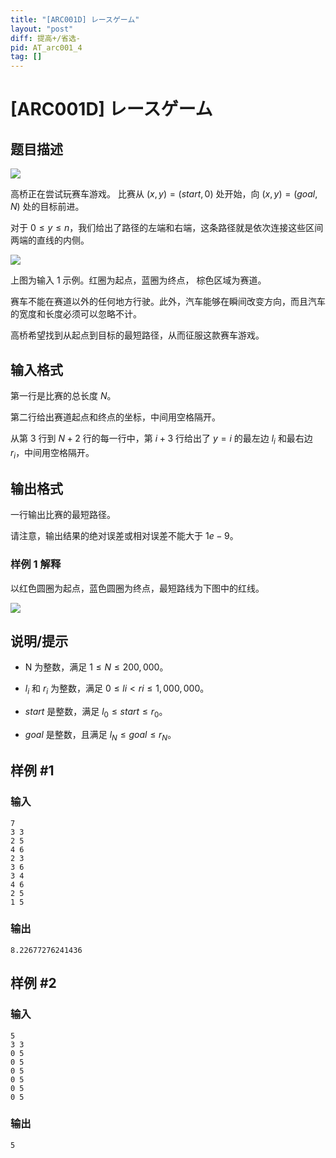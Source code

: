 ```yaml
---
title: "[ARC001D] レースゲーム"
layout: "post"
diff: 提高+/省选-
pid: AT_arc001_4
tag: []
---
```


# [ARC001D] レースゲーム

## 题目描述

![](https://cdn.luogu.org/upload/pic/36289.png)


高桥正在尝试玩赛车游戏。 比赛从 $(x,y)=(start,0)$ 处开始，向 $(x,y)=(goal,N)$ 处的目标前进。

对于 $0 \le y \le n$，我们给出了路径的左端和右端，这条路径就是依次连接这些区间两端的直线的内侧。

![](https://atcoder.jp/img/arc/001/4_1.png)

上图为输入 1 示例。红圈为起点，蓝圈为终点， 棕色区域为赛道。

赛车不能在赛道以外的任何地方行驶。此外，汽车能够在瞬间改变方向，而且汽车的宽度和长度必须可以忽略不计。

高桥希望找到从起点到目标的最短路径，从而征服这款赛车游戏。

## 输入格式

第一行是比赛的总长度 $N$。

第二行给出赛道起点和终点的坐标，中间用空格隔开。

从第 $3$ 行到 $N+2$ 行的每一行中，第 $i+3$ 行给出了 $y=i$ 的最左边 $l_i$ 和最右边 $r_i$，中间用空格隔开。

## 输出格式

一行输出比赛的最短路径。

请注意，输出结果的绝对误差或相对误差不能大于 $1e-9$。

### 样例 1 解释

以红色圆圈为起点，蓝色圆圈为终点，最短路线为下图中的红线。

![](https://atcoder.jp/img/arc/001/4_2.png)

## 说明/提示

- N 为整数，满足 $1 \le N \le 200,000$。

- $l_i$ 和 $r_i$ 为整数，满足 $0 \le li < ri \le 1,000,000$。

- $start$ 是整数，满足 $l_0 \le start \le r_0$。

- $goal$ 是整数，且满足 $l_N \le goal \le r_N$。

## 样例 #1

### 输入

```
7
3 3
2 5
4 6
2 3
3 6
3 4
4 6
2 5
1 5

```

### 输出

```
8.22677276241436

```

## 样例 #2

### 输入

```
5
3 3
0 5
0 5
0 5
0 5
0 5
0 5

```

### 输出

```
5

```

